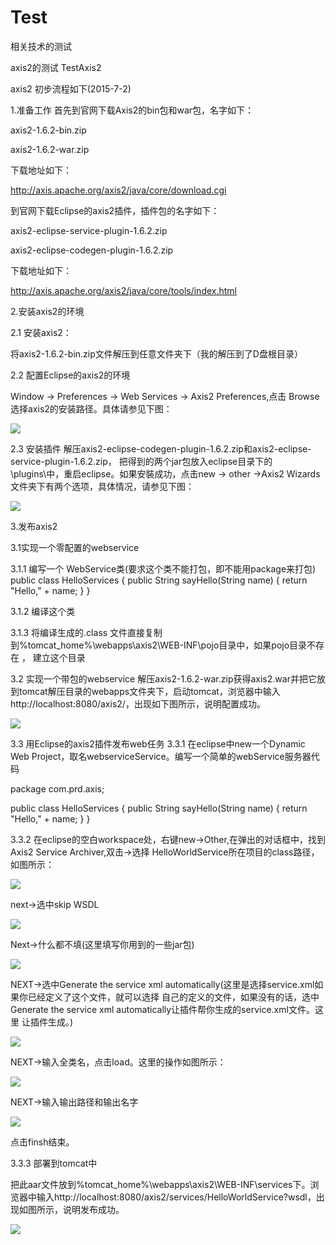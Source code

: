 # Test
相关技术的测试


axis2的测试 TestAxis2

axis2 初步流程如下(2015-7-2)

1.准备工作
首先到官网下载Axis2的bin包和war包，名字如下：

axis2-1.6.2-bin.zip

axis2-1.6.2-war.zip

下载地址如下：

http://axis.apache.org/axis2/java/core/download.cgi


到官网下载Eclipse的axis2插件，插件包的名字如下：

axis2-eclipse-service-plugin-1.6.2.zip

axis2-eclipse-codegen-plugin-1.6.2.zip

下载地址如下：

http://axis.apache.org/axis2/java/core/tools/index.html

2.安装axis2的环境

2.1 安装axis2：

将axis2-1.6.2-bin.zip文件解压到任意文件夹下（我的解压到了D盘根目录）

2.2 配置Eclipse的axis2的环境

Window -> Preferences -> Web Services -> Axis2 Preferences,点击
Browse选择axis2的安装路径。具体请参见下图：

![](https://raw.githubusercontent.com/lifuz/my_document/master/image/axis2_use_1.jpg)

2.3 安装插件 解压axis2-eclipse-codegen-plugin-1.6.2.zip和axis2-eclipse-service-plugin-1.6.2.zip，
把得到的两个jar包放入eclipse目录下的\plugins\中，重启eclipse。如果安裝成功，点击new -> other ->Axis2 Wizards
文件夹下有两个选项，具体情况，请参见下图：

![](https://raw.githubusercontent.com/lifuz/my_document/master/image/axis2_use_2.png)

3.发布axis2


3.1实现一个零配置的webservice

3.1.1
编写一个 WebService类(要求这个类不能打包，即不能用package来打包)
public class HelloServices {
	public String sayHello(String name) {
		return "Hello," + name;
	}
}

3.1.2
编译这个类

3.1.3
将编译生成的.class 文件直接复制到%tomcat_home%\webapps\axis2\WEB-INF\pojo目录中，如果pojo目录不存在	，
建立这个目录


3.2  实现一个带包的webservice
 解压axis2-1.6.2-war.zip获得axis2.war并把它放到tomcat解压目录的webapps文件夹下，启动tomcat，浏览器中输入
 http://localhost:8080/axis2/，出现如下图所示，说明配置成功。
 
![](https://raw.githubusercontent.com/lifuz/my_document/master/image/axis2_use_3.png)

3.3 用Eclipse的axis2插件发布web任务
 3.3.1    在eclipse中new一个Dynamic Web Project，取名webserviceService。编写一个简单的webService服务器代码
 
package com.prd.axis;

public class HelloServices {
	public String sayHello(String name) {
		return "Hello," + name;
	}
}

 3.3.2 在eclipse的空白workspace处，右键new->Other,在弹出的对话框中，找到Axis2 Service Archiver,双击->选择
 HelloWorldService所在项目的class路径，如图所示：
 
 ![](https://raw.githubusercontent.com/lifuz/my_document/master/image/axis2_use_4.png)
 
 next->选中skip WSDL
 
 ![](https://raw.githubusercontent.com/lifuz/my_document/master/image/axis2_use_5.png)
 
 Next->什么都不填(这里填写你用到的一些jar包)
 
 ![](https://raw.githubusercontent.com/lifuz/my_document/master/image/axis2_use_6.png)
 
 NEXT->选中Generate the service xml automatically(这里是选择service.xml如果你已经定义了这个文件，就可以选择
 自己的定义的文件，如果没有的话，选中Generate the service xml automatically让插件帮你生成的service.xml文件。这里
 让插件生成。)
 
 ![](https://raw.githubusercontent.com/lifuz/my_document/master/image/axis2_use_7.png)
 
 NEXT->输入全类名，点击load。这里的操作如图所示：
 
 ![](https://raw.githubusercontent.com/lifuz/my_document/master/image/axis2_use_8.png)
 
 NEXT->输入输出路径和输出名字
 
  ![](https://raw.githubusercontent.com/lifuz/my_document/master/image/axis2_use_9.png)
  
  点击finsh结束。
  
 3.3.3 部署到tomcat中
 
 把此aar文件放到%tomcat_home%\webapps\axis2\WEB-INF\services下。浏览器中输入http://localhost:8080/axis2/services/HelloWorldService?wsdl，出现如图所示，说明发布成功。
 
![](https://raw.githubusercontent.com/lifuz/my_document/master/image/axis2_use_10.png)

 
 
